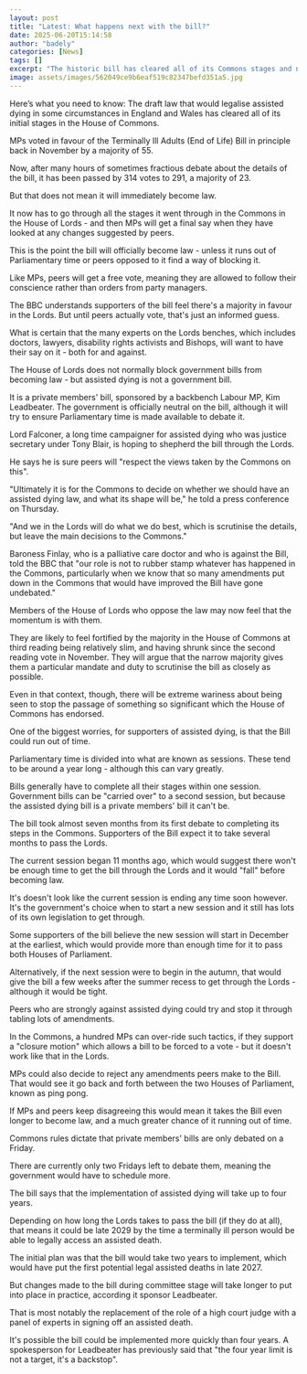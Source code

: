 ```yaml
---
layout: post
title: "Latest: What happens next with the bill?"
date: 2025-06-20T15:14:58
author: "badely"
categories: [News]
tags: []
excerpt: "The historic bill has cleared all of its Commons stages and now goes for further scrutiny in the Lords."
image: assets/images/562049ce9b6eaf519c82347befd351a5.jpg
---
```


Here’s what you need to know: The draft law that would legalise assisted dying in some circumstances in England and Wales has cleared all of its initial stages in the House of Commons.

MPs voted in favour of the Terminally Ill Adults (End of Life) Bill in principle back in November by a majority of 55.

Now, after many hours of sometimes fractious debate about the details of the bill, it has been passed by 314 votes to 291, a majority of 23. 

But that does not mean it will immediately become law.

It now has to go through all the stages it went through in the Commons in the House of Lords - and then MPs will get a final say when they have looked at any changes suggested by peers. 

This is the point the bill will officially become law - unless it runs out of Parliamentary time or peers opposed to it find a way of blocking it. 

Like MPs, peers will get a free vote, meaning they are allowed to follow their conscience rather than orders from party managers.

The BBC understands supporters of the bill feel there's a majority in favour in the Lords. But until peers actually vote, that's just an informed guess.

What is certain that the many experts on the Lords benches, which includes doctors, lawyers, disability rights activists and Bishops, will want to have their say on it - both for and against.

The House of Lords does not normally block government bills from becoming law - but assisted dying is not a government bill.

It is a private members' bill, sponsored by a backbench Labour MP, Kim Leadbeater. The government is officially neutral on the bill, although it will try to ensure Parliamentary time is made available to debate it.

Lord Falconer, a long time campaigner for assisted dying who was justice secretary under Tony Blair, is hoping to shepherd the bill through the Lords.

He says he is sure peers will "respect the views taken by the Commons on this".

"Ultimately it is for the Commons to decide on whether we should have an assisted dying law, and what its shape will be," he told a press conference on Thursday. 

"And we in the Lords will do what we do best, which is scrutinise the details, but leave the main decisions to the Commons."

Baroness Finlay, who is a palliative care doctor and who is against the Bill, told the BBC that "our role is not to rubber stamp whatever has happened in the Commons, particularly when we know that so many amendments put down in the Commons that would have improved the Bill have gone undebated."

Members of the House of Lords who oppose the law may now feel that the momentum is with them.

They are likely to feel fortified by the majority in the House of Commons at third reading being relatively slim, and having shrunk since the second reading vote in November. They will argue that the narrow majority gives them a particular mandate and duty to scrutinise the bill as closely as possible.

Even in that context, though, there will be extreme wariness about being seen to stop the passage of something so significant which the House of Commons has endorsed.

One of the biggest worries, for supporters of assisted dying, is that the Bill could run out of time.

Parliamentary time is divided into what are known as sessions. These tend to be around a year long - although this can vary greatly. 

Bills generally have to complete all their stages within one session. Government bills can be "carried over" to a second session, but because the assisted dying bill is a private members' bill it can't be.

The bill took almost seven months from its first debate to completing its steps in the Commons. Supporters of the Bill expect it to take several months to pass the Lords.

The current session began 11 months ago, which would suggest there won't be enough time to get the bill through the Lords and it would "fall" before becoming law.

It's doesn't look like the current session is ending any time soon however. It's the government's choice when to start a new session and it still has lots of its own legislation to get through.

Some supporters of the bill believe the new session will start in December at the earliest, which would provide more than enough time for it to pass both Houses of Parliament. 

Alternatively, if the next session were to begin in the autumn, that would give the bill a few weeks after the summer recess to get through the Lords - although it would be tight.

Peers who are strongly against assisted dying could try and stop it through tabling lots of amendments.

In the Commons, a hundred MPs can over-ride such tactics, if they support a "closure motion" which allows a bill to be forced to a vote - but it doesn't work like that in the Lords.

MPs could also decide to reject any amendments peers make to the Bill. That would see it go back and forth between the two Houses of Parliament, known as ping pong.

If MPs and peers keep disagreeing this would mean it takes the Bill even longer to become law, and a much greater chance of it running out of time.

Commons rules dictate that private members' bills are only debated on a Friday. 

There are currently only two Fridays left to debate them, meaning the government would have to schedule more.

The bill says that the implementation of assisted dying will take up to four years. 

Depending on how long the Lords takes to pass the bill (if they do at all), that means it could be late 2029 by the time a terminally ill person would be able to legally access an assisted death.

The initial plan was that the bill would take two years to implement, which would have put the first potential legal assisted deaths in late 2027.

But changes made to the bill during committee stage will take longer to put into place in practice, according it sponsor Leadbeater.

That is most notably the replacement of the role of a high court judge with a panel of experts in signing off an assisted death.

It's possible the bill could be implemented more quickly than four years. A spokesperson for Leadbeater has previously said that "the four year limit is not a target, it's a backstop".


